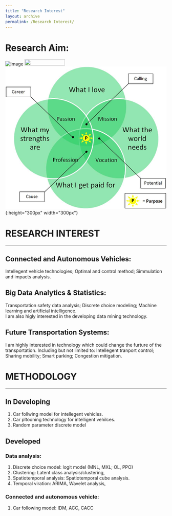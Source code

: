 ```yaml
---
title: "Research Interest"
layout: archive
permalink: /Research Interest/
---
```

# Research Aim:
![image](https://raw.githubusercontent.com/lisong2019/lisong.github.io/master/images/researchAIM.png)
<img src="https://raw.githubusercontent.com/lisong2019/lisong.github.io/master/images/researchAIM.png" width="50%" height="50%">
![image](/images/researchAIM.png){:height="300px" width="300px"}

# RESEARCH INTEREST
-----
## Connected and Autonomous Vehicles: 
Intellegent vehicle technologies; Optimal and control method; Simmulation and impacts analysis. 

## Big Data Analytics & Statistics:
Transportation safety data analysis; Discrete choice modeling; Machine learning and artificial intelligence.<br>
I am also higly interested in the developing data mining technology.

## Future Transportation Systems: 
I am highly interested in technology which could change the furture of the transportation. Including but not limited to: Intellegent tranport control; Sharing mobility; Smart parking; Congestion mitigation.<br>


# METHODOLOGY
-----
## In Developing
1. Car follwing model for intellegent vehicles.
1. Car pltooning technology for intelligent vehilces.
1. Random parameter discrete model 

## Developed
### Data analysis:
1. Discrete choice model: logit model (MNL, MXL; OL, PPO)
1. Clustering: Latent class analysis/clustering, 
1. Spatiotemporal analysis: Spatiotemporal cube analysis.
1. Temporal viration: ARIMA, Wavelet analysis,

### Connected and autonomous vehicle: 
1. Car following model: IDM, ACC, CACC


